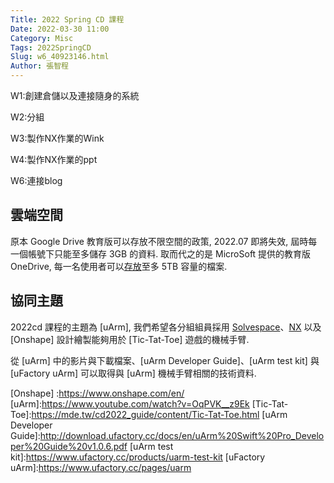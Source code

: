 ```yaml
---
Title: 2022 Spring CD 課程
Date: 2022-03-30 11:00
Category: Misc
Tags: 2022SpringCD
Slug: w6_40923146.html
Author: 張智程
---
```


W1:創建倉儲以及連接隨身的系統

W2:分組

W3:製作NX作業的Wink

W4:製作NX作業的ppt

W6:連接blog

<!-- PELICAN_END_SUMMARY -->

雲端空間
----

原本 Google Drive 教育版可以存放不限空間的政策, 2022.07 即將失效, 屆時每一個帳號下只能至多儲存 3GB 的資料. 取而代之的是 MicroSoft 提供的教育版 OneDrive, 每一名使用者可以[存放]至多 5TB 容量的檔案.

[存放]:https://nfucc.nfu.edu.tw/?p=19287

協同主題
----

2022cd 課程的主題為 [uArm], 我們希望各分組組員採用 [Solvespace]、[NX] 以及 [Onshape] 設計繪製能夠用於 [Tic-Tat-Toe] 遊戲的機械手臂.

從 [uArm] 中的影片與下載檔案、[uArm Developer Guide]、[uArm test kit] 與 [uFactory uArm] 可以取得與 [uArm] 機械手臂相關的技術資料.

[NX]:https://www.plm.automation.siemens.com/global/en/products/nx/
[Solvespace]:https://solvespace.com/index.pl
[Onshape] :https://www.onshape.com/en/
[uArm]:https://www.youtube.com/watch?v=OqPVK__z9Ek
[Tic-Tat-Toe]:https://mde.tw/cd2022_guide/content/Tic-Tat-Toe.html
[uArm Developer Guide]:http://download.ufactory.cc/docs/en/uArm%20Swift%20Pro_Developer%20Guide%20v1.0.6.pdf
[uArm test kit]:https://www.ufactory.cc/products/uarm-test-kit
[uFactory uArm]:https://www.ufactory.cc/pages/uarm
